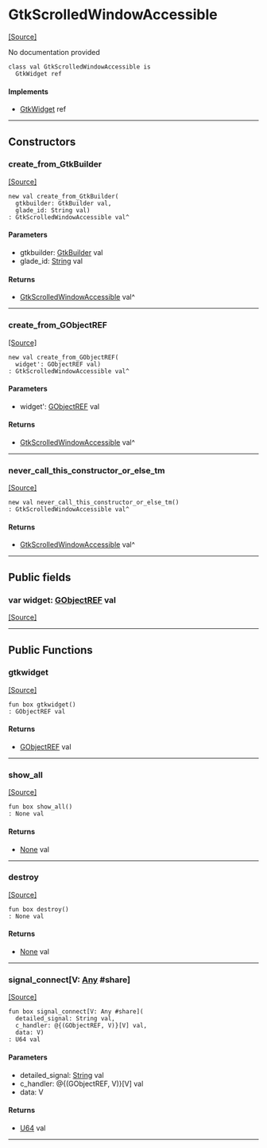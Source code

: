 # GtkScrolledWindowAccessible
<span class="source-link">[[Source]](src/gtk3/GtkScrolledWindowAccessible.md#L6)</span>

No documentation provided


```pony
class val GtkScrolledWindowAccessible is
  GtkWidget ref
```

#### Implements

* [GtkWidget](gtk3-GtkWidget.md) ref

---

## Constructors

### create_from_GtkBuilder
<span class="source-link">[[Source]](src/gtk3/GtkScrolledWindowAccessible.md#L14)</span>


```pony
new val create_from_GtkBuilder(
  gtkbuilder: GtkBuilder val,
  glade_id: String val)
: GtkScrolledWindowAccessible val^
```
#### Parameters

*   gtkbuilder: [GtkBuilder](gtk3-GtkBuilder.md) val
*   glade_id: [String](builtin-String.md) val

#### Returns

* [GtkScrolledWindowAccessible](gtk3-GtkScrolledWindowAccessible.md) val^

---

### create_from_GObjectREF
<span class="source-link">[[Source]](src/gtk3/GtkScrolledWindowAccessible.md#L17)</span>


```pony
new val create_from_GObjectREF(
  widget': GObjectREF val)
: GtkScrolledWindowAccessible val^
```
#### Parameters

*   widget': [GObjectREF](minimal-browser-..-gobject-GObjectREF.md) val

#### Returns

* [GtkScrolledWindowAccessible](gtk3-GtkScrolledWindowAccessible.md) val^

---

### never_call_this_constructor_or_else_tm
<span class="source-link">[[Source]](src/gtk3/GtkScrolledWindowAccessible.md#L20)</span>


```pony
new val never_call_this_constructor_or_else_tm()
: GtkScrolledWindowAccessible val^
```

#### Returns

* [GtkScrolledWindowAccessible](gtk3-GtkScrolledWindowAccessible.md) val^

---

## Public fields

### var widget: [GObjectREF](minimal-browser-..-gobject-GObjectREF.md) val
<span class="source-link">[[Source]](src/gtk3/GtkScrolledWindowAccessible.md#L10)</span>



---

## Public Functions

### gtkwidget
<span class="source-link">[[Source]](src/gtk3/GtkScrolledWindowAccessible.md#L12)</span>


```pony
fun box gtkwidget()
: GObjectREF val
```

#### Returns

* [GObjectREF](minimal-browser-..-gobject-GObjectREF.md) val

---

### show_all
<span class="source-link">[[Source]](src/gtk3/GtkWidget.md#L4)</span>


```pony
fun box show_all()
: None val
```

#### Returns

* [None](builtin-None.md) val

---

### destroy
<span class="source-link">[[Source]](src/gtk3/GtkWidget.md#L7)</span>


```pony
fun box destroy()
: None val
```

#### Returns

* [None](builtin-None.md) val

---

### signal_connect\[V: [Any](builtin-Any.md) #share\]
<span class="source-link">[[Source]](src/gtk3/GtkWidget.md#L10)</span>


```pony
fun box signal_connect[V: Any #share](
  detailed_signal: String val,
  c_handler: @{(GObjectREF, V)}[V] val,
  data: V)
: U64 val
```
#### Parameters

*   detailed_signal: [String](builtin-String.md) val
*   c_handler: @{(GObjectREF, V)}[V] val
*   data: V

#### Returns

* [U64](builtin-U64.md) val

---

